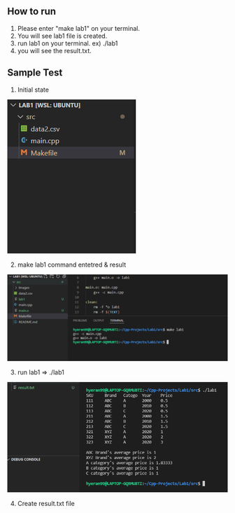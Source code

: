 ## How to run
1. Please enter "make lab1" on your terminal.
2. You will see lab1 file is created.
3. run lab1 on your terminal. ex) ./lab1
4. you will see the result.txt. 


## Sample Test

1. Initial state
<img src="images/initial.PNG">

2. make lab1 command entetred & result
<img src="images/make-lab1.PNG">

3. run lab1 => ./lab1
<img src="images/run lab1.PNG">

4. Create result.txt file


